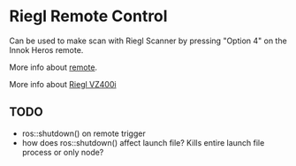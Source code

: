 # Riegl Remote Control

Can be used to make scan with Riegl Scanner by pressing "Option 4" on the Innok Heros remote. 

More info about [remote](https://gitlab.informatik.uni-osnabrueck.de/sensorlab/sensorlab/wikis/robots/innok_heros#remote-control).

More info about [Riegl VZ400i](http://www.riegl.com/products/terrestrial-scanning/produktdetail/product/scanner/5/)

## TODO

* ros::shutdown() on remote trigger
* how does ros::shutdown() affect launch file? Kills entire launch file process or only node?
